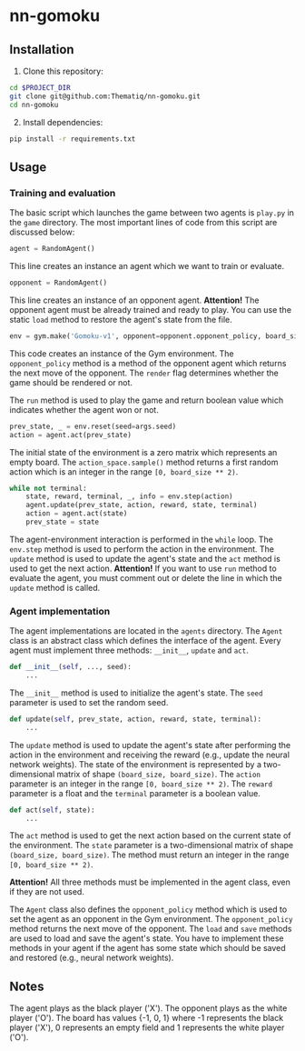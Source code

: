 # nn-gomoku

## Installation

1. Clone this repository:

```bash
cd $PROJECT_DIR
git clone git@github.com:Thematiq/nn-gomoku.git
cd nn-gomoku
```

2. Install dependencies:

```bash
pip install -r requirements.txt
```

## Usage

### Training and evaluation

The basic script which launches the game between two agents is `play.py` in the `game` directory. The most important 
lines of code from this script are discussed below:

```python
agent = RandomAgent()
```

This line creates an instance an agent which we want to train or evaluate. 

```python
opponent = RandomAgent()
```

This line creates an instance of an opponent agent. **Attention!** The opponent agent must be already trained and ready 
to play. You can use the static `load` method to restore the agent's state from the file.

```python 
env = gym.make('Gomoku-v1', opponent=opponent.opponent_policy, board_size=args.board_size, render=args.render)
```

This code creates an instance of the Gym environment. The `opponent_policy` method is a method of the opponent agent
which returns the next move of the opponent. The `render` flag determines whether the game should be rendered or not.

The `run` method is used to play the game and return boolean value which indicates whether the agent won or not.

```python
prev_state, _ = env.reset(seed=args.seed)
action = agent.act(prev_state)
```

The initial state of the environment is a zero matrix which represents an empty board. The `action_space.sample()` 
method returns a first random action which is an integer in the range `[0, board_size ** 2)`.

```python
while not terminal:
    state, reward, terminal, _, info = env.step(action)
    agent.update(prev_state, action, reward, state, terminal)
    action = agent.act(state)
    prev_state = state
```

The agent-environment interaction is performed in the `while` loop. The `env.step` method is used to perform the action 
in the environment. The `update` method is used to update the agent's state and the `act` method is used to get the next 
action. **Attention!** If you want to use `run` method to evaluate the agent, you must comment out or delete the line
in which the `update` method is called.

### Agent implementation

The agent implementations are located in the `agents` directory. The `Agent` class is an abstract class which defines 
the interface of the agent. Every agent must implement three methods: `__init__`, `update` and `act`. 

```python
def __init__(self, ..., seed):
    ...
```

The `__init__` method is used to initialize the agent's state. The `seed` parameter is used to set the random seed.

```python
def update(self, prev_state, action, reward, state, terminal):
    ...
```

The `update` method is used to update the agent's state after performing the action in the environment and receiving 
the reward (e.g., update the neural network weights). The state of the environment is represented by a two-dimensional
matrix of shape `(board_size, board_size)`. The `action` parameter is an integer in the range `[0, board_size ** 2)`. 
The `reward` parameter is a float and the `terminal` parameter is a boolean value.

```python
def act(self, state):
    ...
```

The `act` method is used to get the next action based on the current state of the environment. The `state` parameter is
a two-dimensional matrix of shape `(board_size, board_size)`. The method must return an integer in the range 
`[0, board_size ** 2)`.

**Attention!** All three methods must be implemented in the agent class, even if they are not used.

The `Agent` class also defines the `opponent_policy` method which is used to set the agent as an opponent in the Gym
environment. The `opponent_policy` method returns the next move of the opponent. The `load` and `save` methods are used
to load and save the agent's state. You have to implement these methods in your agent if the agent has some state which 
should be saved and restored (e.g., neural network weights).

## Notes

The agent plays as the black player ('X'). The opponent plays as the white player ('O'). The board has values {-1, 0, 1}
where -1 represents the black player ('X'), 0 represents an empty field and 1 represents the white player ('O').
